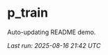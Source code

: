 # p_train

Auto-updating README demo.

<!--START_SECTION:status-->
_Last run: 2025-08-16 21:42 UTC_
<!--END_SECTION:status-->



